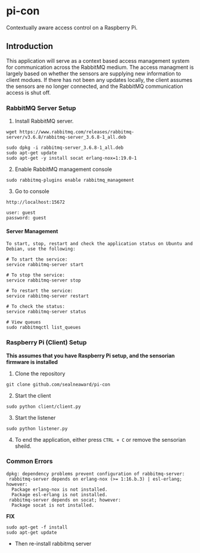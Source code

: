 # pi-con
Contextually aware access control on a Raspberry Pi.

## Introduction

This application will serve as a context based access management system for communication across the RabbitMQ medium.
The access managment is largely based on whether the sensors are supplying new information to client modues.
If there has not been any updates locally, the client assumes the sensors are no longer connected,
and the RabbitMQ communication access is shut off.

### RabbitMQ Server Setup

1. Install RabbitMQ server.

```
wget https://www.rabbitmq.com/releases/rabbitmq-server/v3.6.8/rabbitmq-server_3.6.8-1_all.deb

sudo dpkg -i rabbitmq-server_3.6.8-1_all.deb
sudo apt-get update
sudo apt-get -y install socat erlang-nox=1:19.0-1
```

2. Enable RabbitMQ management console

```
sudo rabbitmq-plugins enable rabbitmq_management
```

3. Go to console

```
http://localhost:15672

user: guest
password: guest
```

#### Server Management

```
To start, stop, restart and check the application status on Ubuntu and Debian, use the following:

# To start the service:
service rabbitmq-server start

# To stop the service:
service rabbitmq-server stop

# To restart the service:
service rabbitmq-server restart

# To check the status:
service rabbitmq-server status

# View queues
sudo rabbitmqctl list_queues
```

### Raspberry Pi (Client) Setup

**This assumes that you have Raspberry Pi setup, and the sensorian firmware is installed**

1. Clone the repository

```
git clone github.com/sealneaward/pi-con
```

2. Start the client

```
sudo python client/client.py
```

3. Start the listener

```
sudo python listener.py
```

4. To end the application, either press `CTRL + C` or remove the sensorian sheild.

### Common Errors

```
dpkg: dependency problems prevent configuration of rabbitmq-server:
 rabbitmq-server depends on erlang-nox (>= 1:16.b.3) | esl-erlang; however:
  Package erlang-nox is not installed.
  Package esl-erlang is not installed.
 rabbitmq-server depends on socat; however:
  Package socat is not installed.
```

**FIX**

```
sudo apt-get -f install
sudo apt-get update
```

- Then re-install rabbitmq server
